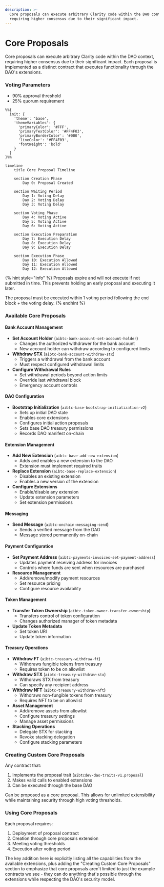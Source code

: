 ```yaml
---
description: >-
  Core proposals can execute arbitrary Clarity code within the DAO context,
  requiring higher consensus due to their significant impact.
---
```


# Core Proposals

Core proposals can execute arbitrary Clarity code within the DAO context, requiring higher consensus due to their significant impact. Each proposal is implemented as a distinct contract that executes functionality through the DAO's extensions.

### Voting Parameters

* 90% approval threshold
* 25% quorum requirement

```mermaid
%%{
  init: {
    'theme': 'base',
    'themeVariables': {
      'primaryColor': '#FFF',
      'primaryTextColor': '#FF4F03',
      'primaryBorderColor': '#000',
      'lineColor': '#FF4F03',
      'fontWeight': 'bold'
    }
  }
}%%

timeline
    title Core Proposal Timeline
    
    section Creation Phase
        Day 0: Proposal Created
    
    section Waiting Period
        Day 1: Voting Delay
        Day 2: Voting Delay
        Day 3: Voting Delay
        
    section Voting Phase
        Day 4: Voting Active
        Day 5: Voting Active
        Day 6: Voting Active
    
    section Execution Preparation
        Day 7: Execution Delay
        Day 8: Execution Delay
        Day 9: Execution Delay
    
    section Execution Phase
        Day 10: Execution Allowed
        Day 11: Execution Allowed
        Day 12: Execution Allowed
```

{% hint style="info" %}
Proposals expire and will not execute if not submitted in time. This prevents holding an early proposal and executing it later.

The proposal must be executed within 1 voting period following the end block + the voting delay.
{% endhint %}

### Available Core Proposals

#### Bank Account Management

* **Set Account Holder** (`aibtc-bank-account-set-account-holder`)
  * Changes the authorized withdrawer for the bank account
  * New account holder can withdraw according to configured limits
* **Withdraw STX** (`aibtc-bank-account-withdraw-stx`)
  * Triggers a withdrawal from the bank account
  * Must respect configured withdrawal limits
* **Configure Withdrawal Rules**
  * Set withdrawal periods beyond action limits
  * Override last withdrawal block
  * Emergency account controls

#### DAO Configuration

* **Bootstrap Initialization** (`aibtc-base-bootstrap-initialization-v2`)
  * Sets up initial DAO state
  * Enables core extensions
  * Configures initial action proposals
  * Sets base DAO treasury permissions
  * Records DAO manifest on-chain

#### Extension Management

* **Add New Extension** (`aibtc-base-add-new-extension`)
  * Adds and enables a new extension to the DAO
  * Extension must implement required traits
* **Replace Extension** (`aibtc-base-replace-extension`)
  * Disables an existing extension
  * Enables a new version of the extension
* **Configure Extensions**
  * Enable/disable any extension
  * Update extension parameters
  * Set extension permissions

#### Messaging

* **Send Message** (`aibtc-onchain-messaging-send`)
  * Sends a verified message from the DAO
  * Message stored permanently on-chain

#### Payment Configuration

* **Set Payment Address** (`aibtc-payments-invoices-set-payment-address`)
  * Updates payment receiving address for invoices
  * Controls where funds are sent when resources are purchased
* **Resource Management**
  * Add/remove/modify payment resources
  * Set resource pricing
  * Configure resource availability

#### Token Management

* **Transfer Token Ownership** (`aibtc-token-owner-transfer-ownership`)
  * Transfers control of token configuration
  * Changes authorized manager of token metadata
* **Update Token Metadata**
  * Set token URI
  * Update token information

#### Treasury Operations

* **Withdraw FT** (`aibtc-treasury-withdraw-ft`)
  * Withdraws fungible tokens from treasury
  * Requires token to be on allowlist
* **Withdraw STX** (`aibtc-treasury-withdraw-stx`)
  * Withdraws STX from treasury
  * Can specify any recipient address
* **Withdraw NFT** (`aibtc-treasury-withdraw-nft`)
  * Withdraws non-fungible tokens from treasury
  * Requires NFT to be on allowlist
* **Asset Management**
  * Add/remove assets from allowlist
  * Configure treasury settings
  * Manage asset permissions
* **Stacking Operations**
  * Delegate STX for stacking
  * Revoke stacking delegation
  * Configure stacking parameters

### Creating Custom Core Proposals

Any contract that:

1. Implements the proposal trait (`aibtcdev-dao-traits-v1.proposal`)
2. Makes valid calls to enabled extensions
3. Can be executed through the base DAO

Can be proposed as a core proposal. This allows for unlimited extensibility while maintaining security through high voting thresholds.

### Using Core Proposals

Each proposal requires:

1. Deployment of proposal contract
2. Creation through core proposals extension
3. Meeting voting thresholds
4. Execution after voting period

The key addition here is explicitly listing all the capabilities from the available extensions, plus adding the "Creating Custom Core Proposals" section to emphasize that core proposals aren't limited to just the example contracts we see - they can do anything that's possible through the extensions while respecting the DAO's security model.
